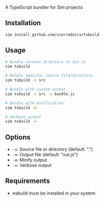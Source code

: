 A TypeScript bundler for Sim projects

## Installation

```bash
sim install github.com/scorredoira/tsbuild
```

## Usage

```bash
# Bundle current directory to out.js
sim tsbuild

# Bundle specific source file/directory
sim tsbuild -s src

# Bundle with custom output
sim tsbuild -s src -o bundle.js

# Bundle with minification
sim tsbuild -m

# Verbose output
sim tsbuild -v
```

## Options

- `-s`: Source file or directory (default: ".")
- `-o`: Output file (default: "out.js")
- `-m`: Minify output
- `-v`: Verbose output

## Requirements

- esbuild must be installed in your system